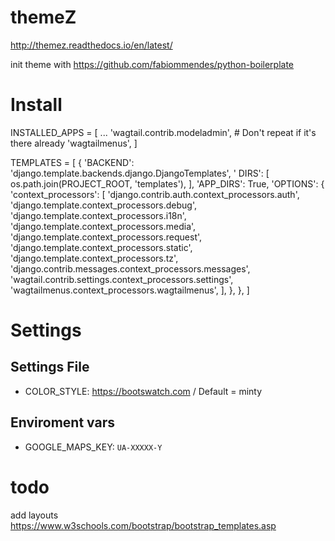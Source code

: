 # themeZ

http://themez.readthedocs.io/en/latest/

init theme with https://github.com/fabiommendes/python-boilerplate

# Install

INSTALLED_APPS = [
    ...
    'wagtail.contrib.modeladmin',  # Don't repeat if it's there already
    'wagtailmenus',
]


TEMPLATES = [
    {
        'BACKEND': 'django.template.backends.django.DjangoTemplates',
        '   DIRS': [
            os.path.join(PROJECT_ROOT, 'templates'),
        ],
        'APP_DIRS': True,
        'OPTIONS': {
            'context_processors': [
                'django.contrib.auth.context_processors.auth',
                'django.template.context_processors.debug',
                'django.template.context_processors.i18n',
                'django.template.context_processors.media',
                'django.template.context_processors.request',
                'django.template.context_processors.static',
                'django.template.context_processors.tz',
                'django.contrib.messages.context_processors.messages',
                'wagtail.contrib.settings.context_processors.settings',
                'wagtailmenus.context_processors.wagtailmenus',
            ],
        },
    },
]

# Settings

## Settings File

- COLOR_STYLE: https://bootswatch.com / Default = minty

## Enviroment vars

- GOOGLE_MAPS_KEY: `UA-XXXXX-Y`

# todo

add layouts https://www.w3schools.com/bootstrap/bootstrap_templates.asp